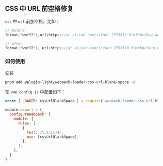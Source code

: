 ## CSS 中 URL 前空格修复

`css` 中 `url` 前加空格，比如：

```scss
// before
format("woff2"),url(https://at.alicdn.com/t/font_2553510_5imfhdc20ag.woff?t=1640074908811)

// after
format("woff2"), url(https://at.alicdn.com/t/font_2553510_5imfhdc20ag.woff?t=1640074908811)
```


### 如何使用

安装

```bash
pnpm add @plugin-light/webpack-loader-css-url-blank-space -D
```

在 `vue.config.js` 中配置如下：

```js
const { LOADER: cssUrlBlankSpace } = require('webpack-loader-css-url-blank-space')';

module.export = {
  configureWebpack: {
    module: {
      rules: [
        {
          test: /\.(css)$/,
          use: [cssUrlBlankSpace],
        },
      ],
    },
  }
}
```
